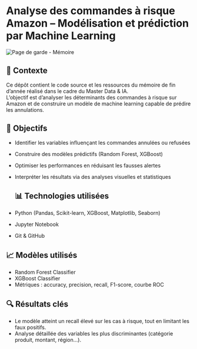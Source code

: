 # Analyse des commandes à risque Amazon – Modélisation et prédiction par Machine Learning
![Page de garde - Mémoire]([file:///Users/yasmine/Downloads/9dd327f0-96c8-4d73-8b83-f04b1c3a1a07.png])


## 📘 Contexte

Ce dépôt contient le code source et les ressources du mémoire de fin d’année réalisé dans le cadre du Master Data & IA.  
L’objectif est d’analyser les déterminants des commandes à risque sur Amazon et de construire un modèle de machine learning capable de prédire les annulations.

## 🧠 Objectifs

- Identifier les variables influençant les commandes annulées ou refusées
- Construire des modèles prédictifs (Random Forest, XGBoost)
- Optimiser les performances en réduisant les fausses alertes
- Interpréter les résultats via des analyses visuelles et statistiques

  ## 📊 Technologies utilisées

- Python (Pandas, Scikit-learn, XGBoost, Matplotlib, Seaborn)
- Jupyter Notebook
- Git & GitHub

## 📈 Modèles utilisés

- Random Forest Classifier
- XGBoost Classifier
- Métriques : accuracy, precision, recall, F1-score, courbe ROC

## 🔍 Résultats clés

- Le modèle atteint un recall élevé sur les cas à risque, tout en limitant les faux positifs.
- Analyse détaillée des variables les plus discriminantes (catégorie produit, montant, région…).

